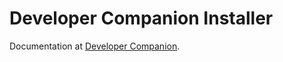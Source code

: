 # Developer Companion Installer

Documentation at [Developer Companion](https://gitlab.com/7graus/developer-companion).
